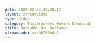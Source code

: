 ```yaml
---
date: 2022-02-23 20:38:17
layout: streamvideo
type: Video
category: Tamilrockers Movies Download
title: Nattukku Oru Nallavan
streamcode: mxzh6783n4n2
---
```

